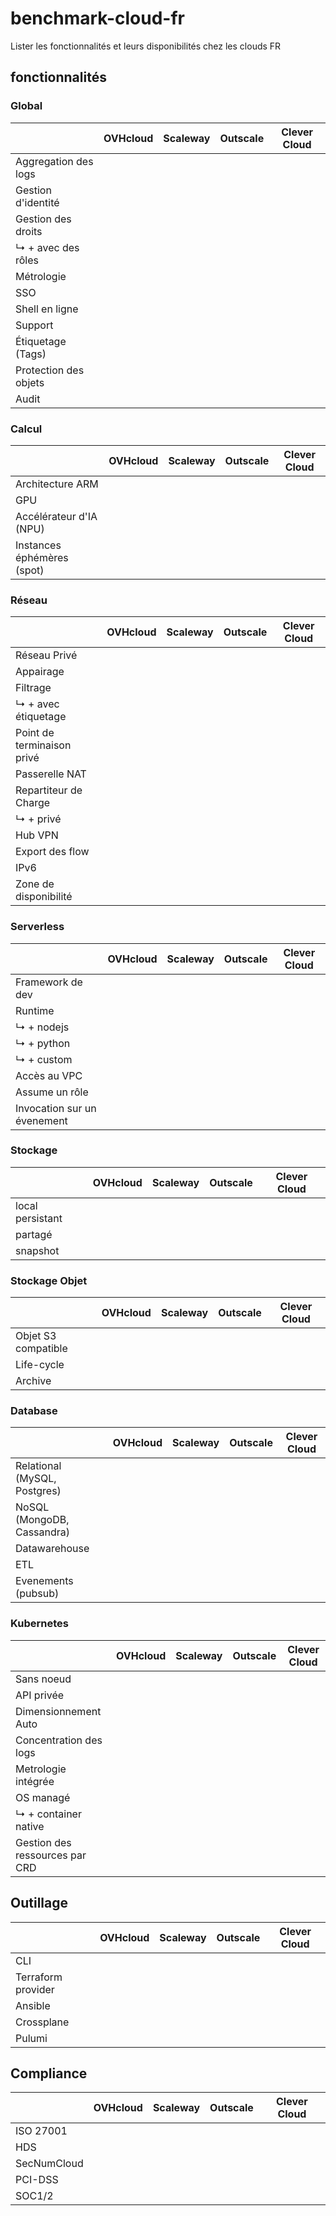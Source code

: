 # benchmark-cloud-fr

Lister les fonctionnalités et leurs disponibilités chez les clouds FR

## fonctionnalités

### Global

|  | OVHcloud | Scaleway | Outscale | Clever Cloud |
| - | -       | -        | -        | -            |
| Aggregation des logs |
| Gestion d'identité |
| Gestion des droits |
| ↳ + avec des rôles |
| Métrologie |
| SSO |
| Shell en ligne |
| Support |
| Étiquetage (Tags) |
| Protection des objets |
| Audit |

### Calcul

|  | OVHcloud | Scaleway | Outscale | Clever Cloud |
| - | -       | -        | -        | -            |
| Architecture ARM |
| GPU |
| Accélérateur d'IA (NPU) |
| Instances éphémères (spot) |

### Réseau

|  | OVHcloud | Scaleway | Outscale | Clever Cloud |
| - | -       | -        | -        | -            |
| Réseau Privé |
| Appairage |
| Filtrage |
| ↳ + avec étiquetage |
| Point de terminaison privé |
| Passerelle NAT |
| Repartiteur de Charge |
| ↳ + privé |
| Hub VPN |
| Export des flow |
| IPv6 |
| Zone de disponibilité |

### Serverless

|  | OVHcloud | Scaleway | Outscale | Clever Cloud |
| - | -       | -        | -        | -            |
| Framework de dev |
| Runtime |
| ↳ + nodejs
| ↳ + python
| ↳ + custom
| Accès au VPC |
| Assume un rôle |
| Invocation sur un évenement |

### Stockage

|  | OVHcloud | Scaleway | Outscale | Clever Cloud |
| - | -       | -        | -        | -            |
| local persistant |
| partagé |
| snapshot |

### Stockage Objet

|  | OVHcloud | Scaleway | Outscale | Clever Cloud |
| - | -       | -        | -        | -            |
| Objet S3 compatible |
| Life-cycle |
| Archive |

### Database

|  | OVHcloud | Scaleway | Outscale | Clever Cloud |
| - | -       | -        | -        | -            |
| Relational (MySQL, Postgres) |
| NoSQL (MongoDB, Cassandra) |
| Datawarehouse  |
| ETL |
| Evenements (pubsub) |

### Kubernetes

|  | OVHcloud | Scaleway | Outscale | Clever Cloud |
| - | -       | -        | -        | -            |
| Sans noeud |
| API privée |
| Dimensionnement Auto |
| Concentration des logs |
| Metrologie intégrée |
| OS managé |
| ↳ + container native |
| Gestion des ressources par CRD |

## Outillage

|  | OVHcloud | Scaleway | Outscale | Clever Cloud |
| - | -       | -        | -        | -            |
| CLI |
| Terraform provider |
| Ansible |
| Crossplane |
| Pulumi |

## Compliance

|  | OVHcloud | Scaleway | Outscale | Clever Cloud |
| - | -       | -        | -        | -            |
| ISO 27001 |
| HDS |
| SecNumCloud |
| PCI-DSS |
| SOC1/2 |

